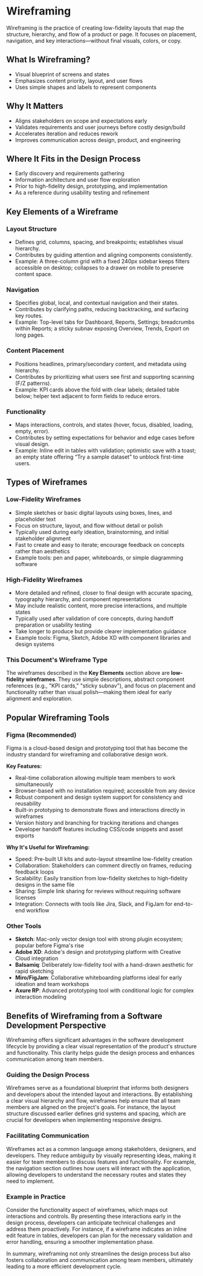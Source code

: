 # Wireframing

Wireframing is the practice of creating low-fidelity layouts that map the structure, hierarchy, and flow of a product or page. It focuses on placement, navigation, and key interactions—without final visuals, colors, or copy.

## What Is Wireframing?
- Visual blueprint of screens and states
- Emphasizes content priority, layout, and user flows
- Uses simple shapes and labels to represent components

## Why It Matters
- Aligns stakeholders on scope and expectations early
- Validates requirements and user journeys before costly design/build
- Accelerates iteration and reduces rework
- Improves communication across design, product, and engineering

## Where It Fits in the Design Process
- Early discovery and requirements gathering
- Information architecture and user flow exploration
- Prior to high-fidelity design, prototyping, and implementation
- As a reference during usability testing and refinement

## Key Elements of a Wireframe

### Layout Structure
- Defines grid, columns, spacing, and breakpoints; establishes visual hierarchy.
- Contributes by guiding attention and aligning components consistently.
- Example: A three-column grid with a fixed 240px sidebar keeps filters accessible on desktop; collapses to a drawer on mobile to preserve content space.

### Navigation
- Specifies global, local, and contextual navigation and their states.
- Contributes by clarifying paths, reducing backtracking, and surfacing key routes.
- Example: Top-level tabs for Dashboard, Reports, Settings; breadcrumbs within Reports; a sticky subnav exposing Overview, Trends, Export on long pages.

### Content Placement
- Positions headlines, primary/secondary content, and metadata using hierarchy.
- Contributes by prioritizing what users see first and supporting scanning (F/Z patterns).
- Example: KPI cards above the fold with clear labels; detailed table below; helper text adjacent to form fields to reduce errors.

### Functionality
- Maps interactions, controls, and states (hover, focus, disabled, loading, empty, error).
- Contributes by setting expectations for behavior and edge cases before visual design.
- Example: Inline edit in tables with validation; optimistic save with a toast; an empty state offering “Try a sample dataset” to unblock first-time users.

## Types of Wireframes

### Low-Fidelity Wireframes
- Simple sketches or basic digital layouts using boxes, lines, and placeholder text
- Focus on structure, layout, and flow without detail or polish
- Typically used during early ideation, brainstorming, and initial stakeholder alignment
- Fast to create and easy to iterate; encourage feedback on concepts rather than aesthetics
- Example tools: pen and paper, whiteboards, or simple diagramming software

### High-Fidelity Wireframes
- More detailed and refined, closer to final design with accurate spacing, typography hierarchy, and component representations
- May include realistic content, more precise interactions, and multiple states
- Typically used after validation of core concepts, during handoff preparation or usability testing
- Take longer to produce but provide clearer implementation guidance
- Example tools: Figma, Sketch, Adobe XD with component libraries and design systems

### This Document's Wireframe Type
The wireframes described in the **Key Elements** section above are **low-fidelity wireframes**. They use simple descriptions, abstract component references (e.g., "KPI cards," "sticky subnav"), and focus on placement and functionality rather than visual polish—making them ideal for early alignment and exploration.

## Popular Wireframing Tools

### Figma (Recommended)
Figma is a cloud-based design and prototyping tool that has become the industry standard for wireframing and collaborative design work.

**Key Features:**
- Real-time collaboration allowing multiple team members to work simultaneously
- Browser-based with no installation required; accessible from any device
- Robust component and design system support for consistency and reusability
- Built-in prototyping to demonstrate flows and interactions directly in wireframes
- Version history and branching for tracking iterations and changes
- Developer handoff features including CSS/code snippets and asset exports

**Why It's Useful for Wireframing:**
- Speed: Pre-built UI kits and auto-layout streamline low-fidelity creation
- Collaboration: Stakeholders can comment directly on frames, reducing feedback loops
- Scalability: Easily transition from low-fidelity sketches to high-fidelity designs in the same file
- Sharing: Simple link sharing for reviews without requiring software licenses
- Integration: Connects with tools like Jira, Slack, and FigJam for end-to-end workflow

### Other Tools
- **Sketch**: Mac-only vector design tool with strong plugin ecosystem; popular before Figma's rise
- **Adobe XD**: Adobe's design and prototyping platform with Creative Cloud integration
- **Balsamiq**: Deliberately low-fidelity tool with a hand-drawn aesthetic for rapid sketching
- **Miro/FigJam**: Collaborative whiteboarding platforms ideal for early ideation and team workshops
- **Axure RP**: Advanced prototyping tool with conditional logic for complex interaction modeling

## Benefits of Wireframing from a Software Development Perspective

Wireframing offers significant advantages in the software development lifecycle by providing a clear visual representation of the product's structure and functionality. This clarity helps guide the design process and enhances communication among team members.

### Guiding the Design Process
Wireframes serve as a foundational blueprint that informs both designers and developers about the intended layout and interactions. By establishing a clear visual hierarchy and flow, wireframes help ensure that all team members are aligned on the project's goals. For instance, the layout structure discussed earlier defines grid systems and spacing, which are crucial for developers when implementing responsive designs.

### Facilitating Communication
Wireframes act as a common language among stakeholders, designers, and developers. They reduce ambiguity by visually representing ideas, making it easier for team members to discuss features and functionality. For example, the navigation section outlines how users will interact with the application, allowing developers to understand the necessary routes and states they need to implement.

### Example in Practice
Consider the functionality aspect of wireframes, which maps out interactions and controls. By presenting these interactions early in the design process, developers can anticipate technical challenges and address them proactively. For instance, if a wireframe indicates an inline edit feature in tables, developers can plan for the necessary validation and error handling, ensuring a smoother implementation phase.

In summary, wireframing not only streamlines the design process but also fosters collaboration and communication among team members, ultimately leading to a more efficient development cycle.